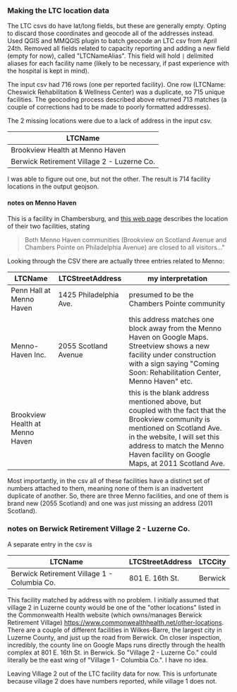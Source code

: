 ### Making the LTC location data

The LTC csvs do have lat/long fields, but these are generally empty. Opting to discard those coordinates and geocode all of the addresses instead. Used QGIS and MMQGIS plugin to batch geocode an LTC csv from April 24th. Removed all fields related to capacity reporting and adding a new field (empty for now), called "LTCNameAlias". This field will hold `|` delimited aliases for each facility name (likely to be necessary, if past experience with the hospital is kept in mind).

The input csv had 716 rows (one per reported facility). One row (LTCName: Cheswick Rehabilitation & Wellness Center) was a duplicate, so 715 unique facilities. The geocoding process described above returned 713 matches (a couple of corrections had to be made to poorly formatted addresses).

The 2 missing locations were due to a lack of address in the input csv.

LTCName|
---|
Brookview Health at Menno Haven|
Berwick Retirement Village 2  - Luzerne Co.|

I was able to figure out one, but not the other. The result is 714 facility locations in the output geojson.

#### notes on Menno Haven

This is a facility in Chambersburg, and [this web page](https://mennohaven.org/coronavirus/) describes the location of their two facilities, stating

> Both Menno Haven communities (Brookview on Scotland Avenue and Chambers Pointe on Philadelphia Avenue) are closed to all visitors..."

Looking through the CSV there are actually three entries related to Menno:

LTCName | LTCStreetAddress | my interpretation
--- | --- | ---
Penn Hall at Menno Haven| 1425 Philadelphia Ave. | presumed to be the Chambers Pointe community
Menno-Haven Inc.|2055 Scotland Avenue|this address matches one block away from the Menno Haven on Google Maps. Streetview shows a new facility under construction with a sign saying "Coming Soon: Rehabilitation Center, Menno Haven" etc.
Brookview Health at Menno Haven|<blank>|this is the blank address mentioned above, but coupled with the fact that the Brookview community is mentioned on Scotland Ave. in the website, I will set this address to match the Menno Haven facility on Google Maps, at 2011 Scotland Ave.

Most importantly, in the csv all of these facilities have a distinct set of numbers attached to them, meaning none of them is an inadvertent duplicate of another. So, there are three Menno facilities, and one of them is brand new (2055 Scotland) and one was just missing an address (2011 Scotland).

### notes on Berwick Retirement Village 2 - Luzerne Co.

A separate entry in the csv is

LTCName | LTCStreetAddress | LTCCity
--- | --- | ---
Berwick Retirement Village 1  - Columbia Co.| 801 E. 16th St. | Berwick

This facility matched by address with no problem. I initially assumed that village 2 in Luzerne county would be one of the "other locations" listed in the Commonwealth Health website (which owns/manages Berwick Retirement Village) https://www.commonwealthhealth.net/other-locations. There are a couple of different facilities in Wilkes-Barre, the largest city in Luzerne County, and just up the road from Berwick. On closer inspection, incredibly, the county line on Google Maps runs directly through the health complex at 801 E. 16th St. in Berwick. So "Village 2 - Luzerne Co." could literally be the east wing of "Village 1 - Columbia Co.". I have no idea.

Leaving Village 2 out of the LTC facility data for now. This is unfortunate because village 2 does have numbers reported, while village 1 does not.
